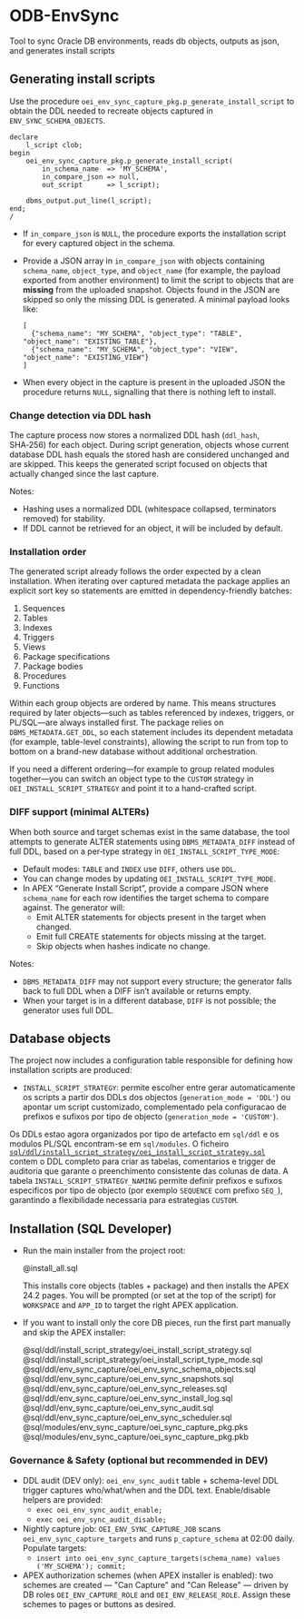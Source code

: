 # ODB-EnvSync

Tool to sync Oracle DB environments, reads db objects, outputs as json, and generates install scripts

## Generating install scripts

Use the procedure `oei_env_sync_capture_pkg.p_generate_install_script` to obtain the DDL needed to recreate objects captured in `ENV_SYNC_SCHEMA_OBJECTS`.

```
declare
    l_script clob;
begin
    oei_env_sync_capture_pkg.p_generate_install_script(
        in_schema_name  => 'MY_SCHEMA',
        in_compare_json => null,
        out_script      => l_script);

    dbms_output.put_line(l_script);
end;
/
```

- If `in_compare_json` is `NULL`, the procedure exports the installation script for every captured object in the schema.
- Provide a JSON array in `in_compare_json` with objects containing `schema_name`, `object_type`, and `object_name` (for example, the payload exported from another environment) to limit the script to objects that are **missing** from the uploaded snapshot. Objects found in the JSON are skipped so only the missing DDL is generated. A minimal payload looks like:

  ```
  [
    {"schema_name": "MY_SCHEMA", "object_type": "TABLE", "object_name": "EXISTING_TABLE"},
    {"schema_name": "MY_SCHEMA", "object_type": "VIEW", "object_name": "EXISTING_VIEW"}
  ]
  ```
- When every object in the capture is present in the uploaded JSON the procedure returns `NULL`, signalling that there is nothing left to install.

### Change detection via DDL hash

The capture process now stores a normalized DDL hash (`ddl_hash`, SHA‑256) for each object. During script generation, objects whose current database DDL hash equals the stored hash are considered unchanged and are skipped. This keeps the generated script focused on objects that actually changed since the last capture.

Notes:
- Hashing uses a normalized DDL (whitespace collapsed, terminators removed) for stability.
- If DDL cannot be retrieved for an object, it will be included by default.

### Installation order

The generated script already follows the order expected by a clean installation. When iterating over captured metadata the package applies an explicit sort key so statements are emitted in dependency-friendly batches:

1. Sequences
2. Tables
3. Indexes
4. Triggers
5. Views
6. Package specifications
7. Package bodies
8. Procedures
9. Functions

Within each group objects are ordered by name. This means structures required by later objects—such as tables referenced by indexes, triggers, or PL/SQL—are always installed first. The package relies on `DBMS_METADATA.GET_DDL`, so each statement includes its dependent metadata (for example, table-level constraints), allowing the script to run from top to bottom on a brand-new database without additional orchestration.

If you need a different ordering—for example to group related modules together—you can switch an object type to the `CUSTOM` strategy in `OEI_INSTALL_SCRIPT_STRATEGY` and point it to a hand-crafted script.

### DIFF support (minimal ALTERs)

When both source and target schemas exist in the same database, the tool attempts to generate ALTER statements using `DBMS_METADATA_DIFF` instead of full DDL, based on a per‑type strategy in `OEI_INSTALL_SCRIPT_TYPE_MODE`:

- Default modes: `TABLE` and `INDEX` use `DIFF`, others use `DDL`.
- You can change modes by updating `OEI_INSTALL_SCRIPT_TYPE_MODE`.
- In APEX “Generate Install Script”, provide a compare JSON where `schema_name` for each row identifies the target schema to compare against. The generator will:
  - Emit ALTER statements for objects present in the target when changed.
  - Emit full CREATE statements for objects missing at the target.
  - Skip objects when hashes indicate no change.

Notes:
- `DBMS_METADATA_DIFF` may not support every structure; the generator falls back to full DDL when a DIFF isn’t available or returns empty.
- When your target is in a different database, `DIFF` is not possible; the generator uses full DDL.

## Database objects

The project now includes a configuration table responsible for defining how installation scripts are produced:

- `INSTALL_SCRIPT_STRATEGY`: permite escolher entre gerar automaticamente os scripts a partir dos DDLs dos objectos (`generation_mode = 'DDL'`) ou apontar um script customizado, complementado pela configuracao de prefixos e sufixos por tipo de objecto (`generation_mode = 'CUSTOM'`).

Os DDLs estao agora organizados por tipo de artefacto em `sql/ddl` e os modulos PL/SQL encontram-se em `sql/modules`. O ficheiro [`sql/ddl/install_script_strategy/oei_install_script_strategy.sql`](sql/ddl/install_script_strategy/oei_install_script_strategy.sql) contem o DDL completo para criar as tabelas, comentarios e trigger de auditoria que garante o preenchimento consistente das colunas de data. A tabela `INSTALL_SCRIPT_STRATEGY_NAMING` permite definir prefixos e sufixos especificos por tipo de objecto (por exemplo `SEQUENCE` com prefixo `SEQ_`), garantindo a flexibilidade necessaria para estrategias `CUSTOM`.
## Installation (SQL Developer)

- Run the main installer from the project root:

  @install_all.sql

  This installs core objects (tables + package) and then installs the APEX 24.2 pages. You will be prompted (or set at the top of the script) for `WORKSPACE` and `APP_ID` to target the right APEX application.

- If you want to install only the core DB pieces, run the first part manually and skip the APEX installer:

  @sql/ddl/install_script_strategy/oei_install_script_strategy.sql
  @sql/ddl/install_script_strategy/oei_install_script_type_mode.sql
  @sql/ddl/env_sync_capture/oei_env_sync_schema_objects.sql
  @sql/ddl/env_sync_capture/oei_env_sync_snapshots.sql
  @sql/ddl/env_sync_capture/oei_env_sync_releases.sql
  @sql/ddl/env_sync_capture/oei_env_sync_install_log.sql
  @sql/ddl/env_sync_capture/oei_env_sync_audit.sql
  @sql/ddl/env_sync_capture/oei_env_sync_scheduler.sql
  @sql/modules/env_sync_capture/oei_sync_capture_pkg.pks
  @sql/modules/env_sync_capture/oei_sync_capture_pkg.pkb

### Governance & Safety (optional but recommended in DEV)
- DDL audit (DEV only): `oei_env_sync_audit` table + schema-level DDL trigger captures who/what/when and the DDL text. Enable/disable helpers are provided:
  - `exec oei_env_sync_audit_enable;`
  - `exec oei_env_sync_audit_disable;`
- Nightly capture job: `OEI_ENV_SYNC_CAPTURE_JOB` scans `oei_env_sync_capture_targets` and runs `p_capture_schema` at 02:00 daily. Populate targets:
  - `insert into oei_env_sync_capture_targets(schema_name) values ('MY_SCHEMA'); commit;`
- APEX authorization schemes (when APEX installer is enabled): two schemes are created — "Can Capture" and "Can Release" — driven by DB roles `OEI_ENV_CAPTURE_ROLE` and `OEI_ENV_RELEASE_ROLE`. Assign these schemes to pages or buttons as desired.
